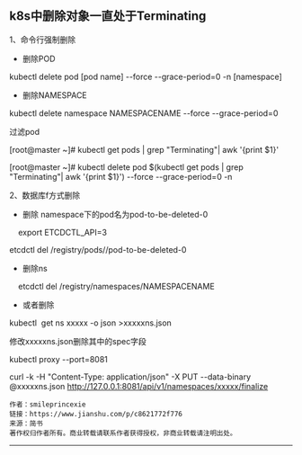 
## k8s中删除对象一直处于Terminating


1、命令行强制删除

- 删除POD

kubectl delete pod [pod name] --force --grace-period=0 -n [namespace]

- 删除NAMESPACE

kubectl delete namespace NAMESPACENAME --force --grace-period=0

过滤pod

[root@master ~]# kubectl get pods | grep "Terminating"| awk '{print $1}'

[root@master ~]# kubectl delete pod $(kubectl get pods | grep "Terminating"| awk '{print $1}') --force --grace-period=0 -n <namespace>

2、数据库f方式删除

- 删除 namespace下的pod名为pod-to-be-deleted-0

    export ETCDCTL_API=3

etcdctl del /registry/pods/<namespace>/pod-to-be-deleted-0

- 删除ns

    etcdctl del /registry/namespaces/NAMESPACENAME

- 或者删除

kubectl  get ns xxxxx -o json >xxxxxns.json

修改xxxxxns.json删除其中的spec字段

kubectl proxy --port=8081

curl -k -H "Content-Type: application/json" -X PUT --data-binary @xxxxxns.json http://127.0.0.1:8081/api/v1/namespaces/xxxxx/finalize
```
作者：smileprincexie
链接：https://www.jianshu.com/p/c8621772f776
来源：简书
著作权归作者所有。商业转载请联系作者获得授权，非商业转载请注明出处。
```
---
  
  
